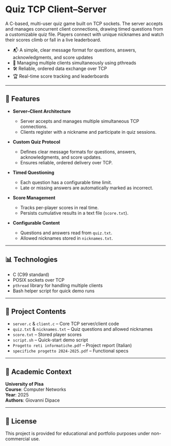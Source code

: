 # Quiz TCP Client–Server

A C-based, multi-user quiz game built on TCP sockets. The server accepts and manages concurrent client connections, drawing timed questions from a customizable quiz file. Players connect with unique nicknames and watch their scores climb or fall in a live leaderboard. 

- 📬 A simple, clear message format for questions, answers, acknowledgments, and score updates
- 🧵 Managing multiple clients simultaneously using pthreads
- 🛠️ Reliable, ordered data exchange over TCP 
- 🏆 Real-time score tracking and leaderboards

---

## 📌 Features

- **Server–Client Architecture**  
  - Server accepts and manages multiple simultaneous TCP connections.  
  - Clients register with a nickname and participate in quiz sessions.

- **Custom Quiz Protocol**  
  - Defines clear message formats for questions, answers, acknowledgments, and score updates.  
  - Ensures reliable, ordered delivery over TCP.

- **Timed Questioning**  
  - Each question has a configurable time limit.  
  - Late or missing answers are automatically marked as incorrect.

- **Score Management**  
  - Tracks per-player scores in real time.  
  - Persists cumulative results in a text file (`score.txt`).

- **Configurable Content**  
  - Questions and answers read from `quiz.txt`.  
  - Allowed nicknames stored in `nicknames.txt`.

---

## 📊 Technologies

- C (C99 standard)  
- POSIX sockets over TCP  
- `pthread` library for handling multiple clients  
- Bash helper script for quick demo runs

---

## 📂 Project Contents

- `server.c` & `client.c` – Core TCP server/client code  
- `quiz.txt` & `nicknames.txt` – Quiz questions and allowed nicknames  
- `score.txt` – Stored player scores  
- `script.sh` – Quick-start demo script  
- `Progetto reti informatiche.pdf` – Project report (Italian)  
- `specifiche progetto 2024-2025.pdf` – Functional specs

---

## 🏫 Academic Context

**University of Pisa**  
**Course**: Computer Networks  
**Year**: 2025  
**Authors**: Giovanni Dipace  

---

## 📄 License

This project is provided for educational and portfolio purposes under non-commercial use.  
